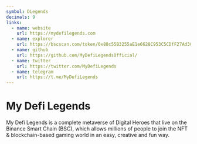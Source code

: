 ```yaml
---
symbol: DLegends
decimals: 9
links:
  - name: website
    url: https://mydefilegends.com
  - name: explorer
    url: https://bscscan.com/token/0x88c55B3255aE1e6628C953C5CDfF27Ad3Cc33C81
  - name: github
    url: https://github.com/MyDefiLegendsOfficial/
  - name: twitter
    url: https://twitter.com/MyDefiLegends
  - name: telegram
    url: https://t.me/MyDefiLegends
---
```


# My Defi Legends

My Defi Legends is a complete metaverse of Digital Heroes that live on the Binance Smart Chain (BSC), which allows millions of people to join the NFT & blockchain-based gaming world in an easy, creative and fun way.
